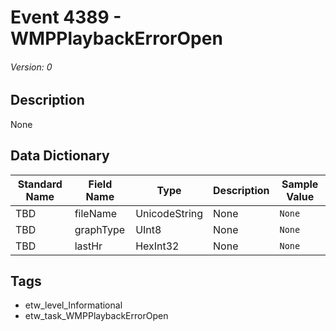 # Event 4389 - WMPPlaybackErrorOpen
###### Version: 0

## Description
None

## Data Dictionary
|Standard Name|Field Name|Type|Description|Sample Value|
|---|---|---|---|---|
|TBD|fileName|UnicodeString|None|`None`|
|TBD|graphType|UInt8|None|`None`|
|TBD|lastHr|HexInt32|None|`None`|

## Tags
* etw_level_Informational
* etw_task_WMPPlaybackErrorOpen